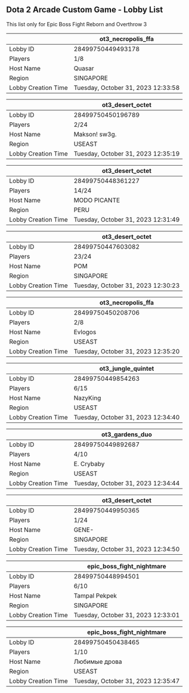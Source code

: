 ## Dota 2 Arcade Custom Game - Lobby List

This list only for Epic Boss Fight Reborn and Overthrow 3

|  | ot3_necropolis_ffa |
| ------ | ------ |
| Lobby ID | 28499750449493178 |
| Players | 1/8 |
| Host Name | Quasar |
| Region | SINGAPORE |
| Lobby Creation Time | Tuesday, October 31, 2023 12:33:58 |


|  | ot3_desert_octet |
| ------ | ------ |
| Lobby ID | 28499750450196789 |
| Players | 2/24 |
| Host Name | Makson! sw3g. |
| Region | USEAST |
| Lobby Creation Time | Tuesday, October 31, 2023 12:35:19 |


|  | ot3_desert_octet |
| ------ | ------ |
| Lobby ID | 28499750448361227 |
| Players | 14/24 |
| Host Name | MODO PICANTE |
| Region | PERU |
| Lobby Creation Time | Tuesday, October 31, 2023 12:31:49 |


|  | ot3_desert_octet |
| ------ | ------ |
| Lobby ID | 28499750447603082 |
| Players | 23/24 |
| Host Name | POM |
| Region | SINGAPORE |
| Lobby Creation Time | Tuesday, October 31, 2023 12:30:23 |


|  | ot3_necropolis_ffa |
| ------ | ------ |
| Lobby ID | 28499750450208706 |
| Players | 2/8 |
| Host Name | Evlogos |
| Region | USEAST |
| Lobby Creation Time | Tuesday, October 31, 2023 12:35:20 |


|  | ot3_jungle_quintet |
| ------ | ------ |
| Lobby ID | 28499750449854263 |
| Players | 6/15 |
| Host Name | NazyKing |
| Region | USEAST |
| Lobby Creation Time | Tuesday, October 31, 2023 12:34:40 |


|  | ot3_gardens_duo |
| ------ | ------ |
| Lobby ID | 28499750449892687 |
| Players | 4/10 |
| Host Name | E.  Crybaby |
| Region | USEAST |
| Lobby Creation Time | Tuesday, October 31, 2023 12:34:44 |


|  | ot3_desert_octet |
| ------ | ------ |
| Lobby ID | 28499750449950365 |
| Players | 1/24 |
| Host Name | GENE- |
| Region | SINGAPORE |
| Lobby Creation Time | Tuesday, October 31, 2023 12:34:50 |


|  | epic_boss_fight_nightmare |
| ------ | ------ |
| Lobby ID | 28499750448994501 |
| Players | 6/10 |
| Host Name | Tampal Pekpek |
| Region | SINGAPORE |
| Lobby Creation Time | Tuesday, October 31, 2023 12:33:01 |


|  | epic_boss_fight_nightmare |
| ------ | ------ |
| Lobby ID | 28499750450438465 |
| Players | 1/10 |
| Host Name | Любимые дрова |
| Region | USEAST |
| Lobby Creation Time | Tuesday, October 31, 2023 12:35:47 |


